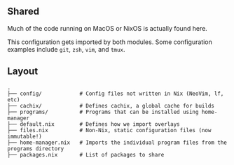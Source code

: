 ## Shared
Much of the code running on MacOS or NixOS is actually found here.

This configuration gets imported by both modules. Some configuration examples include `git`, `zsh`, `vim`, and `tmux`.

## Layout
```
.
├── config/            # Config files not written in Nix (NeoVim, lf, etc)
├── cachix/            # Defines cachix, a global cache for builds
├── programs/          # Programs that can be installed using home-manager
├── default.nix        # Defines how we import overlays 
├── files.nix          # Non-Nix, static configuration files (now immutable!)
├── home-manager.nix   # Imports the individual program files from the programs directory
├── packages.nix       # List of packages to share

```
